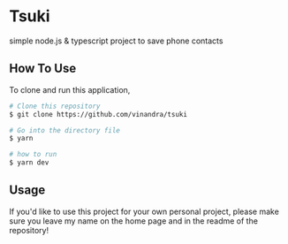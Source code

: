 <!-- ABOUT THE PROJECT -->

# Tsuki

simple node.js & typescript project to save phone contacts

## How To Use

To clone and run this application,

```bash
# Clone this repository
$ git clone https://github.com/vinandra/tsuki

# Go into the directory file
$ yarn

# how to run
$ yarn dev
```

## Usage

If you'd like to use this project for your own personal project, please make sure you leave my name on the home page and in the readme of the repository!
